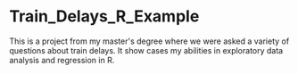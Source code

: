 # Train_Delays_R_Example

This is a project from my master's degree where we were asked a variety of questions about train delays. It show cases my abilities in exploratory data analysis and regression in R.
